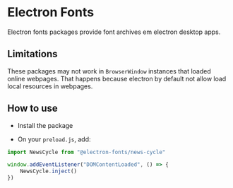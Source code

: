 # Electron Fonts

Electron fonts packages provide font archives em electron desktop apps.

## Limitations

These packages may not work in `BrowserWindow` instances that loaded online webpages. That happens because electron by default not allow load local resources in webpages.

## How to use

* Install the package

* On your `preload.js`, add:

```ts
import NewsCycle from "@electron-fonts/news-cycle"

window.addEventListener("DOMContentLoaded", () => {
    NewsCycle.inject()
})
```